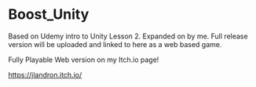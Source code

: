 # Boost_Unity
 
Based on Udemy intro to Unity Lesson 2. 
Expanded on by me. Full release version will be uploaded and linked to here as a web based game.

Fully Playable Web version on my Itch.io page!

https://jlandron.itch.io/

